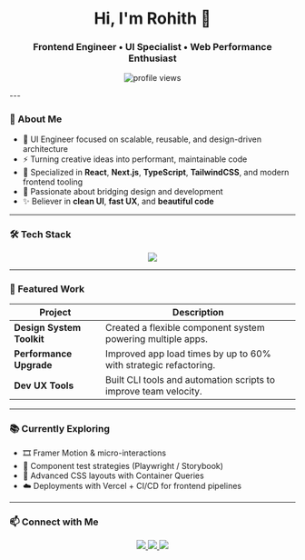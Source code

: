 <h1 align="center">Hi, I'm Rohith 👋</h1>
<h3 align="center">Frontend Engineer • UI Specialist • Web Performance Enthusiast</h3>

<p align="center">
  <img src="https://komarev.com/ghpvc/?username=yourusername&label=Profile%20views&color=0e75b6&style=flat" alt="profile views" />
</p>
---

### 🧠 About Me

- 🧱 UI Engineer focused on scalable, reusable, and design-driven architecture  
- ⚡ Turning creative ideas into performant, maintainable code  
- 🎯 Specialized in **React**, **Next.js**, **TypeScript**, **TailwindCSS**, and modern frontend tooling  
- 🧩 Passionate about bridging design and development  
- ✨ Believer in **clean UI**, **fast UX**, and **beautiful code**

---

### 🛠️ Tech Stack

<p align="center">
  <img src="https://skillicons.dev/icons?i=html,css,js,ts,react,nextjs,redux,tailwind,webpack,vite,figma,vscode,jest,storybook" />
</p>

---

### 🚀 Featured Work

| Project | Description |
|--------|-------------|
| **Design System Toolkit** | Created a flexible component system powering multiple apps. |
| **Performance Upgrade** | Improved app load times by up to 60% with strategic refactoring. |
| **Dev UX Tools** | Built CLI tools and automation scripts to improve team velocity. |

---

### 📚 Currently Exploring

- 🎞️ Framer Motion & micro-interactions  
- 🧪 Component test strategies (Playwright / Storybook)  
- 📐 Advanced CSS layouts with Container Queries  
- ☁️ Deployments with Vercel + CI/CD for frontend pipelines

---

### 📫 Connect with Me

<p align="center">
  <a href="https://linkedin.com/in/your-link">
    <img src="https://img.shields.io/badge/LinkedIn-blue?logo=linkedin&style=for-the-badge" />
  </a>
  <a href="mailto:your@email.com">
    <img src="https://img.shields.io/badge/Email-D14836?logo=gmail&style=for-the-badge" />
  </a>
  <a href="https://your-portfolio.com">
    <img src="https://img.shields.io/badge/Portfolio-000?logo=web&style=for-the-badge" />
  </a>
</p>

